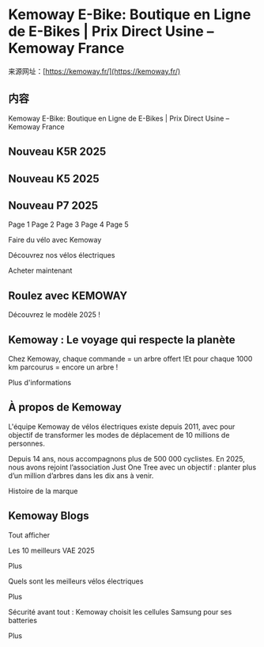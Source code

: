 # Kemoway E-Bike: Boutique en Ligne de E-Bikes | Prix Direct Usine – Kemoway France

来源网址：[https://kemoway.fr/](https://kemoway.fr/)

## 内容

<link rel="stylesheet" href="/kmy/assets/css/markdown.css">

Kemoway E-Bike: Boutique en Ligne de E-Bikes | Prix Direct Usine – Kemoway France

## Nouveau K5R 2025

## Nouveau K5 2025

## Nouveau P7 2025

Page 1
Page 2
Page 3
Page 4
Page 5

Faire du vélo avec Kemoway

Découvrez nos vélos électriques

Acheter maintenant

## Roulez avec KEMOWAY

Découvrez le modèle 2025 !

## Kemoway : Le voyage qui respecte la planète

Chez Kemoway, chaque commande = un arbre offert !Et pour chaque 1000 km parcourus = encore un arbre !

Plus d'informations

## À propos de Kemoway

L'équipe Kemoway de vélos électriques existe depuis 2011, avec pour objectif de transformer les modes de déplacement de 10 millions de personnes.

Depuis 14 ans, nous accompagnons plus de 500 000 cyclistes. En 2025, nous avons rejoint l’association Just One Tree avec un objectif : planter plus d’un million d’arbres dans les dix ans à venir.

Histoire de la marque

<link href="//kemoway.fr/cdn/shop/t/3/assets/blog.css?v=58748593247789694781733928128" rel="stylesheet" type="text/css" media="all" />

## Kemoway Blogs

Tout afficher

Les 10 meilleurs VAE 2025

Plus

Quels sont les meilleurs vélos électriques

Plus

Sécurité avant tout : Kemoway choisit les cellules Samsung pour ses batteries

Plus
